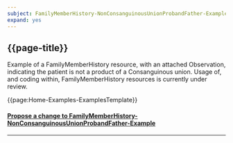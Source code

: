 ```yaml
---
subject: FamilyMemberHistory-NonConsanguinousUnionProbandFather-Example
expand: yes
---
```




## {{page-title}}

Example of a FamilyMemberHistory resource, with an attached Observation, indicating the patient is not a product of a Consanguinous union. Usage of, and coding within, FamilyMemberHistory resources is currently under review.


{{page:Home-Examples-ExamplesTemplate}}



<div id="Feedback" class="tabcontent">
<h4><a href='https://simplifier.net/NHS-Digital-FHIR-Genomics-Implementation-Guide/FamilyMemberHistory-NonConsanguinousUnionProbandFather-Example/~issues?level=File' target="_blank">Propose a change to FamilyMemberHistory-NonConsanguinousUnionProbandFather-Example</a></h4>
</div>

---